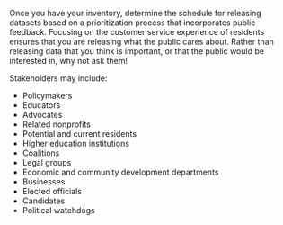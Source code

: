 Once you have your inventory, determine the schedule for releasing datasets based on a prioritization process that incorporates public feedback. Focusing on the customer service experience of residents ensures that you are releasing what the public cares about. Rather than releasing data that you think is important, or that the public would be interested in, why not ask them!

Stakeholders may include:
* Policymakers
* Educators
* Advocates
* Related nonprofits
* Potential and current residents
* Higher education institutions
* Coalitions
* Legal groups
* Economic and community development departments
* Businesses
* Elected officials
* Candidates
* Political watchdogs
